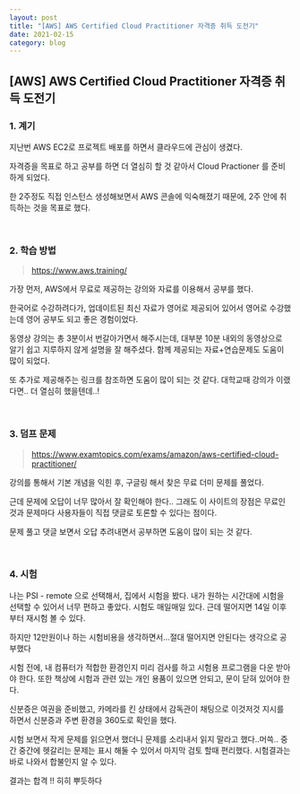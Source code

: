 ```yaml
---
layout: post
title: "[AWS] AWS Certified Cloud Practitioner 자격증 취득 도전기"
date: 2021-02-15
category: blog
---
```


## [AWS] AWS Certified Cloud Practitioner 자격증 취득 도전기

### 1. 계기

지난번 AWS EC2로 프로젝트 배포를 하면서 클라우드에 관심이 생겼다. 

자격증을 목표로 하고 공부를 하면 더 열심히 할 것 같아서 Cloud Practioner 를 준비하게 되었다.

한 2주정도 직접 인스턴스 생성해보면서 AWS 콘솔에 익숙해졌기 때문에, 2주 안에 취득하는 것을 목표로 했다.

<br>

### 2. 학습 방법

> <https://www.aws.training/> 

가장 먼저, AWS에서 무료로 제공하는 강의와 자료를 이용해서 공부를 했다.

한국어로 수강하려다가, 업데이트된 최신 자료가 영어로 제공되어 있어서 영어로 수강했는데 영어 공부도 되고 좋은 경험이었다.

동영상 강의는 총 3분이서 번갈아가면서 해주시는데, 대부분 10분 내외의 동영상으로 알기 쉽고 지루하지 않게 설명을 잘 해주셨다. 함께 제공되는 자료+연습문제도 도움이 많이 되었다.

또 추가로 제공해주는 링크를 참조하면 도움이 많이 되는 것 같다. 대학교때 강의가 이랬다면.. 더 열심히 했을텐데..!

<br>

### 3. 덤프 문제 

> <https://www.examtopics.com/exams/amazon/aws-certified-cloud-practitioner/>

강의를 통해서 기본 개념을 익힌 후, 구글링 해서 찾은 무료 더미 문제를 풀었다.

근데 문제에 오답이 너무 많아서 잘 확인해야 한다.. 그래도 이 사이트의 장점은 무료인것과 문제마다 사용자들이 직접 댓글로 토론할 수 있다는 점이다.

문제 풀고 댓글 보면서 오답 추려내면서 공부하면 도움이 많이 되는 것 같다.

<br>

### 4. 시험

나는 PSI - remote 으로 선택해서, 집에서 시험을 봤다. 내가 원하는 시간대에 시험을 선택할 수 있어서 너무 편하고 좋았다. 시험도 매일매일 있다. 근데 떨어지면 14일 이후부터 재시험 볼 수 있다.

하지만 12만원이나 하는 시험비용을 생각하면서...절대 떨어지면 안된다는 생각으로 공부했다

시험 전에, 내 컴퓨터가 적합한 환경인지 미리 검사를 하고 시험용 프로그램을 다운 받아야 한다. 또한 책상에 시험과 관련 있는 개인 용품이 있으면 안되고, 문이 닫혀 있어야 한다.

신분증은 여권을 준비했고, 카메라를 킨 상태에서 감독관이 채팅으로 이것저것 지시를 하면서 신분증과 주변 환경을 360도로 확인을 했다.

시험 보면서 작게 문제를 읽으면서 했더니 문제를 소리내서 읽지 말라고 했다..머쓱.. 중간 중간에 헷갈리는 문제는 표시 해둘 수 있어서 마지막 검토 할때 편리했다. 시험결과는 바로 나와서 합불인지 알 수 있다. 

결과는 합격 !! 히히 뿌듯하다





